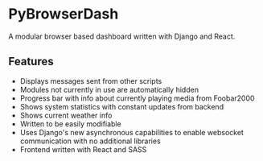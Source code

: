 # PyBrowserDash
A modular browser based dashboard written with Django and React.

## Features
- Displays messages sent from other scripts
- Modules not currently in use are automatically hidden
- Progress bar with info about currently playing media from Foobar2000
- Shows system statistics with constant updates from backend
- Shows current weather info
- Written to be easily modifiable
- Uses Django's new asynchronous capabilities to enable websocket communication with no additional libraries
- Frontend written with React and SASS
